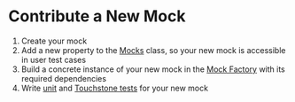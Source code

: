 Contribute a New Mock
======
 1. Create your mock
 1. Add a new property to the [Mocks](../touchstone/lib/nodes/mocks/mocks.py) class, so your new mock is accessible in user test cases
 1. Build a concrete instance of your new mock in the [Mock Factory](../touchstone/lib/nodes/mocks/mock_factory.py) with its required dependencies
 1. Write [unit](../tests) and [Touchstone tests](../touchstone-tests) for your new mock
